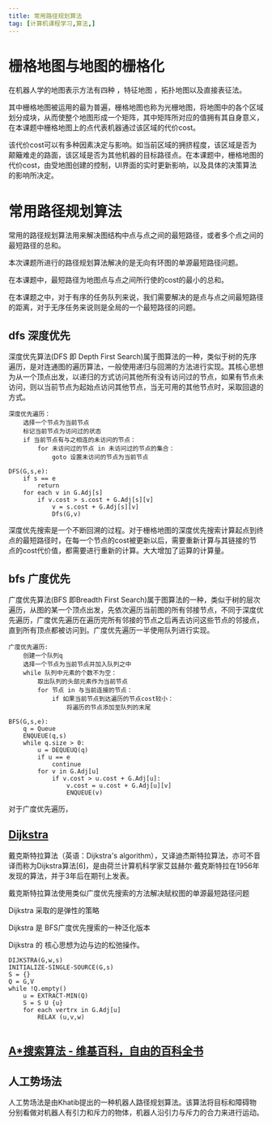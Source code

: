 ```yaml
---
title: 常用路径规划算法
tag: [计算机课程学习,算法,]
---
```

# 栅格地图与地图的栅格化

在机器人学的地图表示方法有四种 ，特征地图 ，拓扑地图以及直接表征法。

其中栅格地图被运用的最为普遍，栅格地图也称为光栅地图，将地图中的各个区域划分成块，从而使整个地图形成一个矩阵，其中矩阵所对应的值拥有其自身意义，在本课题中栅格地图上的点代表机器通过该区域的代价cost。

​	该代价cost可以有多种因素决定与影响。如当前区域的拥挤程度，该区域是否为颠簸难走的路面，该区域是否为其他机器的目标路径点。在本课题中，栅格地图的代价cost，由受地图创建的控制，UI界面的实时更新影响，以及具体的决策算法的影响所决定。

# 常用路径规划算法

常用的路径规划算法用来解决图结构中点与点之间的最短路径，或者多个点之间的最短路径的总和。

​	本次课题所进行的路径规划算法解决的是无向有环图的单源最短路径问题。	

在本课题中，最短路径为地图点与点之间所行使的cost的最小的总和。

在本课题之中，对于有序的任务队列来说，我们需要解决的是点与点之间最短路径的距离，对于无序任务来说则是全局的一个最短路径的问题。

## dfs 深度优先

深度优先算法(DFS 即 Depth First Search)属于图算法的一种，类似于树的先序遍历，是对连通图的遍历算法，一般使用递归与回溯的方法进行实现。其核心思想为从一个顶点出发，以递归的方式访问其他所有没有访问过的节点，如果有节点未访问，则以当前节点为起始点访问其他节点，当无可用的其他节点时，采取回退的方式。

```
深度优先遍历：
	选择一个节点为当前节点
	标记当前节点为访问过的状态
	if 当前节点有与之相连的未访问的节点：
		for 未访问过的节点 in 未访问过的节点的集合：
			goto 设置未访问的节点为当前节点

DFS(G,s,e):
	if s == e
		return
	for each v in G.Adj[s]
		if v.cost > s.cost + G.Adj[s][v]
			v = s.cost + G.Adj[s][v]
			Dfs(G,v)
```

深度优先搜索是一个不断回溯的过程。对于栅格地图的深度优先搜索计算起点到终点的最短路径时，在每一个节点的cost被更新以后，需要重新计算与其链接的节点的cost代价值，都需要进行重新的计算。大大增加了运算的计算量。

## bfs 广度优先

广度优先算法(BFS 即Breadth First Search)属于图算法的一种，类似于树的层次遍历，从图的某一个顶点出发，先依次遍历当前图的所有邻接节点，不同于深度优先遍历，广度优先遍历在遍历完所有邻接的节点之后再去访问这些节点的邻接点，直到所有顶点都被访问到。广度优先遍历一半使用队列进行实现。

```
广度优先遍历:
	创建一个队列q
	选择一个节点为当前节点并加入队列之中
	while 队列中元素的个数不为空：
		取出队列的头部元素作为当前节点
		for 节点 in 与当前连接的节点：
			if 如果当前节点到达遍历的节点cost较小：
				将遍历的节点添加至队列的末尾

BFS(G,s,e):
	q = Queue
	ENQUEUE(q,s)
	while q.size > 0:
		u = DEQUEUQ(q)
		if u == e
			continue
		for v in G.Adj[u]
			if v.cost > u.cost + G.Adj[u]:
				v.cost = u.cost + G.Adj[u][v]
				ENQUEUE(v)
```

对于广度优先遍历，

## [Dijkstra](https://zh.wikipedia.org/wiki/戴克斯特拉算法#算法描述)

戴克斯特拉算法（英语：Dijkstra's algorithm），又译迪杰斯特拉算法，亦可不音译而称为Dijkstra算法[6]，是由荷兰计算机科学家艾兹赫尔·戴克斯特拉在1956年发现的算法，并于3年后在期刊上发表。

戴克斯特拉算法使用类似广度优先搜索的方法解决赋权图的单源最短路径问题

Dijkstra 采取的是弹性的策略

Dijkstra 是 BFS广度优先搜索的一种泛化版本

Dijkstra 的 核心思想为边与边的松弛操作。

```
DIJKSTRA(G,w,s)
INITIALIZE-SINGLE-SOURCE(G,s)
S = {}
Q = G,V
while !Q.empty()
	u = EXTRACT-MIN(Q)
	S = S U {u}
	for each vertrx in G.Adj[u]
		RELAX (u,v,w)
	
```

## [A*搜索算法 - 维基百科，自由的百科全书](https://zh.wikipedia.org/wiki/A*搜尋演算法)

## 人工势场法

人工势场法是由Khatib提出的一种机器人路径规划算法。该算法将目标和障碍物分别看做对机器人有引力和斥力的物体，机器人沿引力与斥力的合力来进行运动。
